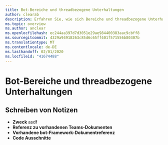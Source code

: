 ```yaml
---
title: Bot-Bereiche und threadbezogene Unterhaltungen
author: clearab
description: Erfahren Sie, wie sich Bereiche und threadbezogene Unterhaltungen auf Ihren bot für Microsoft Teams auswirken.
ms.topic: overview
ms.author: anclear
ms.openlocfilehash: ec244aa397d7d3051e29ae984400383aac9cbff8
ms.sourcegitcommit: 4329a94918263c85d6c65ff401f571556b80307b
ms.translationtype: MT
ms.contentlocale: de-DE
ms.lasthandoff: 02/01/2020
ms.locfileid: "41674488"
---
```

# <a name="bot-scopes-and-threaded-conversations"></a>Bot-Bereiche und threadbezogene Unterhaltungen

## <a name="writing-notes"></a>Schreiben von Notizen

 * **Zweck** asdf
 * **Referenz zu vorhandenen Teams-Dokumenten**[]()
 * **Vorhandene bot-Framework-Dokumentreferenz**[]()
 * **Code Ausschnitte**[]()